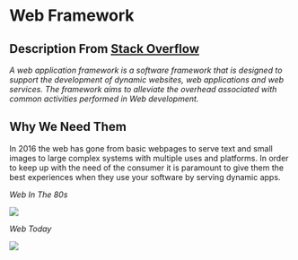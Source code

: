 # Web Framework

## Description From [Stack Overflow](http://stackoverflow.com/questions/4507506/what-is-a-web-framework-how-does-it-compare-with-lamp)
*A web application framework is a software framework that is designed to support the development of dynamic websites, web applications and web services. The framework aims to alleviate the overhead associated with common activities performed in Web development.*

## Why We Need Them
In 2016 the web has gone from basic webpages to serve text and small images to large complex systems with multiple uses and platforms. In order to keep up with the need of the consumer it is paramount to give them the best experiences when they use your software by serving dynamic apps.

*Web In The 80s*

![](https://redditupvoted.files.wordpress.com/2015/10/4671164940_bf9fb1e671_o.jpg?w=584&h=437)

*Web Today*

![](http://www.panaceasocialmedia.com/blog/wp-content/uploads/2014/04/Twitter-screenshot-new-profile.png)
